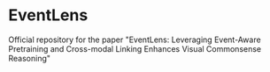 # EventLens
Official repository for the paper "EventLens: Leveraging Event-Aware Pretraining and Cross-modal Linking Enhances Visual Commonsense Reasoning"
